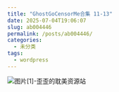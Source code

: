 ```yaml
---
title: "GhostGoCensorMe合集 11-13"
date: 2025-07-04T19:06:07
slug: ab004446
permalink: /posts/ab004446/
categories:
  - 未分类
tags:
  - wordpress
---
```


![图片[1]-歪歪的耽美资源站](/images/wp/ab004446-4d69e37c.jpg)

